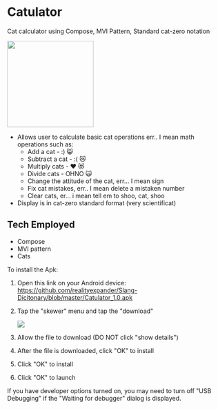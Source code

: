 # Catulator
Cat calculator using Compose, MVI Pattern, Standard cat-zero notation

[<img src="https://user-images.githubusercontent.com/5157474/172242584-7a8d6cc1-1c74-47e1-b316-82fa8b03c27d.png" width="200"/>](https://user-images.githubusercontent.com/5157474/172242584-7a8d6cc1-1c74-47e1-b316-82fa8b03c27d.png)


- Allows user to calculate basic cat operations err.. I mean math operations such as:
  - Add a cat - :) 😸
  - Subtract a cat - :( 😿
  - Multiply cats - ❤️ 😻
  - Divide cats - OHNO 🙀
  - Change the attitude of the cat, err... I mean sign
  - Fix cat mistakes, err.. I mean delete a mistaken number
  - Clear cats, er... i mean tell em to shoo, cat, shoo
- Display is in cat-zero standard format (very scientificat)

## Tech Employed
- Compose
- MVI pattern
- Cats

To install the Apk:

1. Open this link on your Android device:
   https://github.com/realityexpander/Slang-Dicitonary/blob/master/Catulator_1.0.apk
2. Tap the "skewer" menu and tap the "download"

   [![](https://user-images.githubusercontent.com/5157474/147434050-57102a30-af32-46ed-a90b-d94e0c4a4f35.jpg)]()
3. Allow the file to download (DO NOT click "show details")
4. After the file is downloaded, click "OK" to install
5. Click "OK" to install
6. Click "OK" to launch

If you have developer options turned on, you may need to turn off "USB Debugging" if the "Waiting for debugger" dialog is displayed.

